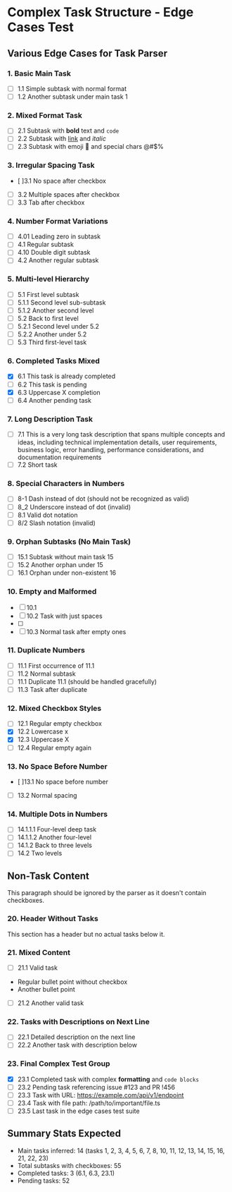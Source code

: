 # Complex Task Structure - Edge Cases Test

## Various Edge Cases for Task Parser

### 1. Basic Main Task
- [ ] 1.1 Simple subtask with normal format
- [ ] 1.2 Another subtask under main task 1

### 2. Mixed Format Task
- [ ] 2.1 Subtask with **bold** text and `code`
- [ ] 2.2 Subtask with [link](http://example.com) and *italic*
- [ ] 2.3 Subtask with emoji 🚀 and special chars @#$%

### 3. Irregular Spacing Task
- [ ]3.1 No space after checkbox
- [ ]  3.2 Multiple spaces after checkbox
- [ ]	3.3 Tab after checkbox

### 4. Number Format Variations
- [ ] 4.01 Leading zero in subtask
- [ ] 4.1 Regular subtask
- [ ] 4.10 Double digit subtask
- [ ] 4.2 Another regular subtask

### 5. Multi-level Hierarchy
- [ ] 5.1 First level subtask
- [ ] 5.1.1 Second level sub-subtask
- [ ] 5.1.2 Another second level
- [ ] 5.2 Back to first level
- [ ] 5.2.1 Second level under 5.2
- [ ] 5.2.2 Another under 5.2
- [ ] 5.3 Third first-level task

### 6. Completed Tasks Mixed
- [x] 6.1 This task is already completed
- [ ] 6.2 This task is pending
- [X] 6.3 Uppercase X completion
- [ ] 6.4 Another pending task

### 7. Long Description Task
- [ ] 7.1 This is a very long task description that spans multiple concepts and ideas, including technical implementation details, user requirements, business logic, error handling, performance considerations, and documentation requirements
- [ ] 7.2 Short task

### 8. Special Characters in Numbers
- [ ] 8-1 Dash instead of dot (should not be recognized as valid)
- [ ] 8_2 Underscore instead of dot (invalid)
- [ ] 8.1 Valid dot notation
- [ ] 8/2 Slash notation (invalid)

### 9. Orphan Subtasks (No Main Task)
- [ ] 15.1 Subtask without main task 15
- [ ] 15.2 Another orphan under 15
- [ ] 16.1 Orphan under non-existent 16

### 10. Empty and Malformed
- [ ] 10.1 
- [ ] 10.2 Task with just spaces    
- [ ]
- [ ] 10.3 Normal task after empty ones

### 11. Duplicate Numbers
- [ ] 11.1 First occurrence of 11.1
- [ ] 11.2 Normal subtask
- [ ] 11.1 Duplicate 11.1 (should be handled gracefully)
- [ ] 11.3 Task after duplicate

### 12. Mixed Checkbox Styles
- [ ] 12.1 Regular empty checkbox
- [x] 12.2 Lowercase x
- [X] 12.3 Uppercase X
- [ ] 12.4 Regular empty again

### 13. No Space Before Number
- [ ]13.1 No space before number
- [ ] 13.2 Normal spacing

### 14. Multiple Dots in Numbers
- [ ] 14.1.1.1 Four-level deep task
- [ ] 14.1.1.2 Another four-level
- [ ] 14.1.2 Back to three levels
- [ ] 14.2 Two levels

## Non-Task Content

This paragraph should be ignored by the parser as it doesn't contain checkboxes.

### 20. Header Without Tasks

This section has a header but no actual tasks below it.

### 21. Mixed Content
- [ ] 21.1 Valid task
- Regular bullet point without checkbox
- Another bullet point
- [ ] 21.2 Another valid task

### 22. Tasks with Descriptions on Next Line
- [ ] 22.1
  Detailed description on the next line
- [ ] 22.2
  Another task with description below

### 23. Final Complex Test Group
- [x] 23.1 Completed task with complex **formatting** and `code blocks`
- [ ] 23.2 Pending task referencing issue #123 and PR !456
- [ ] 23.3 Task with URL: https://example.com/api/v1/endpoint
- [ ] 23.4 Task with file path: /path/to/important/file.ts
- [ ] 23.5 Last task in the edge cases test suite

## Summary Stats Expected
- Main tasks inferred: 14 (tasks 1, 2, 3, 4, 5, 6, 7, 8, 10, 11, 12, 13, 14, 15, 16, 21, 22, 23)
- Total subtasks with checkboxes: 55
- Completed tasks: 3 (6.1, 6.3, 23.1)
- Pending tasks: 52